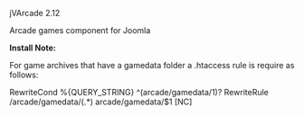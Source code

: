 jVArcade 2.12

Arcade games component for Joomla

<p><b>Install Note:</b></p>
<p>For game archives that have a gamedata folder a .htaccess rule is require as follows:

RewriteCond %{QUERY_STRING} ^(arcade/gamedata/$1)?$ 
RewriteRule /arcade/gamedata/(.*) arcade/gamedata/$1 [NC]
</p>

